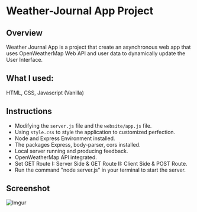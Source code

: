 # Weather-Journal App Project

## Overview
Weather Journal App is a project that create an asynchronous web app that uses OpenWeatherMap Web API and user data to dynamically update the User Interface.

## What I used: 
HTML, CSS, Javascript (Vanilla)


## Instructions
* Modifying the `server.js` file and the `website/app.js` file. 
* Using `style.css` to style the application to customized perfection.
* Node and Express Environment installed.
* The packages Express, body-parser, cors installed.
* Local server running and producing feedback.
* OpenWeatherMap API integrated.
* Set GET Route I: Server Side & GET Route II: Client Side & POST Route.
* Run the command "node server.js" in your terminal to start the server.

## Screenshot
![Imgur](https://i.imgur.com/uZG85iz.png)
